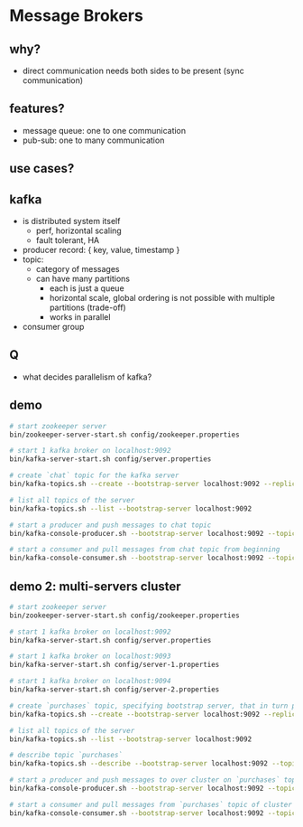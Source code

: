 # Message Brokers

## why?
- direct communication needs both sides to be present (sync communication)

## features?
- message queue: one to one communication
- pub-sub: one to many communication

## use cases?

## kafka
- is distributed system itself
  - perf, horizontal scaling
  - fault tolerant, HA
- producer record: { key, value, timestamp }
- topic:
  - category of messages
  - can have many partitions 
    - each is just a queue 
    - horizontal scale, global ordering is not possible with multiple partitions (trade-off)
    - works in parallel
- consumer group

## Q
- what decides parallelism of kafka?

## demo
```bash
# start zookeeper server
bin/zookeeper-server-start.sh config/zookeeper.properties

# start 1 kafka broker on localhost:9092
bin/kafka-server-start.sh config/server.properties

# create `chat` topic for the kafka server
bin/kafka-topics.sh --create --bootstrap-server localhost:9092 --replication-factor 1 --partitions 1 --topic chat

# list all topics of the server
bin/kafka-topics.sh --list --bootstrap-server localhost:9092

# start a producer and push messages to chat topic
bin/kafka-console-producer.sh --bootstrap-server localhost:9092 --topic chat

# start a consumer and pull messages from chat topic from beginning
bin/kafka-console-consumer.sh --bootstrap-server localhost:9092 --topic chat --from-beginning
```

## demo 2: multi-servers cluster
```bash
# start zookeeper server
bin/zookeeper-server-start.sh config/zookeeper.properties

# start 1 kafka broker on localhost:9092
bin/kafka-server-start.sh config/server.properties

# start 1 kafka broker on localhost:9093
bin/kafka-server-start.sh config/server-1.properties

# start 1 kafka broker on localhost:9094
bin/kafka-server-start.sh config/server-2.properties

# create `purchases` topic, specifying bootstrap server, that in turn populate the topic to all brokers across cluster
bin/kafka-topics.sh --create --bootstrap-server localhost:9092 --replication-factor 3 --partitions 3 --topic purchases

# list all topics of the server
bin/kafka-topics.sh --list --bootstrap-server localhost:9092

# describe topic `purchases`
bin/kafka-topics.sh --describe --bootstrap-server localhost:9092 --topic purchases

# start a producer and push messages to over cluster on `purchases` topic
bin/kafka-console-producer.sh --bootstrap-server localhost:9092 --topic purchases

# start a consumer and pull messages from `purchases` topic of cluster from beginning
bin/kafka-console-consumer.sh --bootstrap-server localhost:9092 --topic purchases --from-beginning
```
